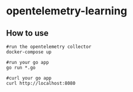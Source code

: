 # opentelemetry-learning

## How to use
```
#run the opentelemetry collector 
docker-compose up

#run your go app 
go run *.go

#curl your go app 
curl http://localhost:8080
```